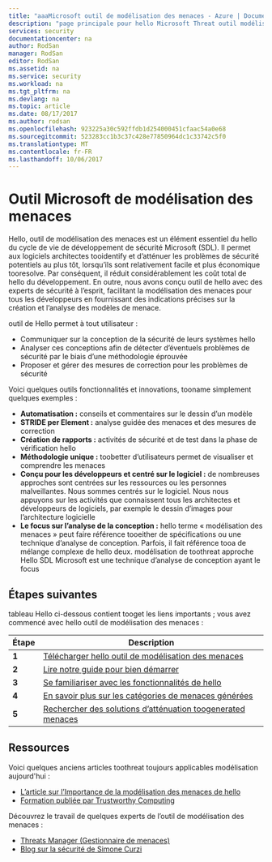 ```yaml
---
title: "aaaMicrosoft outil de modélisation des menaces - Azure | Documents Microsoft"
description: "page principale pour hello Microsoft Threat outil modélisation, contenant des informations sur la mise en route avec l’outil hello, y compris les processus de modélisation des menaces hello"
services: security
documentationcenter: na
author: RodSan
manager: RodSan
editor: RodSan
ms.assetid: na
ms.service: security
ms.workload: na
ms.tgt_pltfrm: na
ms.devlang: na
ms.topic: article
ms.date: 08/17/2017
ms.author: rodsan
ms.openlocfilehash: 923225a30c592ffdb1d254000451cfaac54a0e68
ms.sourcegitcommit: 523283cc1b3c37c428e77850964dc1c33742c5f0
ms.translationtype: MT
ms.contentlocale: fr-FR
ms.lasthandoff: 10/06/2017
---
```

# <a name="microsoft-threat-modeling-tool"></a>Outil Microsoft de modélisation des menaces

Hello, outil de modélisation des menaces est un élément essentiel du hello du cycle de vie de développement de sécurité Microsoft (SDL). Il permet aux logiciels architectes tooidentify et d’atténuer les problèmes de sécurité potentiels au plus tôt, lorsqu’ils sont relativement facile et plus économique tooresolve. Par conséquent, il réduit considérablement les coût total de hello du développement. En outre, nous avons conçu outil de hello avec des experts de sécurité à l’esprit, facilitant la modélisation des menaces pour tous les développeurs en fournissant des indications précises sur la création et l’analyse des modèles de menace. 

outil de Hello permet à tout utilisateur :

* Communiquer sur la conception de la sécurité de leurs systèmes hello
* Analyser ces conceptions afin de détecter d’éventuels problèmes de sécurité par le biais d’une méthodologie éprouvée
* Proposer et gérer des mesures de correction pour les problèmes de sécurité

Voici quelques outils fonctionnalités et innovations, tooname simplement quelques exemples :

* **Automatisation :** conseils et commentaires sur le dessin d’un modèle
* **STRIDE per Element :** analyse guidée des menaces et des mesures de correction
* **Création de rapports :** activités de sécurité et de test dans la phase de vérification hello
* **Méthodologie unique :** toobetter d’utilisateurs permet de visualiser et comprendre les menaces
* **Conçu pour les développeurs et centré sur le logiciel :** de nombreuses approches sont centrées sur les ressources ou les personnes malveillantes. Nous sommes centrés sur le logiciel. Nous nous appuyons sur les activités que connaissent tous les architectes et développeurs de logiciels, par exemple le dessin d’images pour l’architecture logicielle
* **Le focus sur l’analyse de la conception :** hello terme « modélisation des menaces » peut faire référence tooeither de spécifications ou une technique d’analyse de conception. Parfois, il fait référence tooa de mélange complexe de hello deux. modélisation de toothreat approche Hello SDL Microsoft est une technique d’analyse de conception ayant le focus

## <a name="next-steps"></a>Étapes suivantes

tableau Hello ci-dessous contient tooget les liens importants ; vous avez commencé avec hello outil de modélisation des menaces :

| Étape  | Description                                                                                   |
| ----- | --------------------------------------------------------------------------------------------- |
| **1** | [Télécharger hello outil de modélisation des menaces](https://aka.ms/tmtpreview)                                |
| **2** | [Lire notre guide pour bien démarrer](./azure-security-threat-modeling-tool-getting-started.md)    |
| **3** | [Se familiariser avec les fonctionnalités de hello](./azure-security-threat-modeling-tool-feature-overview.md)   |
| **4** | [En savoir plus sur les catégories de menaces générées](./azure-security-threat-modeling-tool-threats.md)   |
| **5** | [Rechercher des solutions d’atténuation toogenerated menaces](./azure-security-threat-modeling-tool-mitigations.md) |

## <a name="resources"></a>Ressources

Voici quelques anciens articles toothreat toujours applicables modélisation aujourd'hui :

* [L’article sur l’Importance de la modélisation des menaces de hello](https://msdn.microsoft.com/magazine/dd347831.aspx)
* [Formation publiée par Trustworthy Computing](https://www.microsoft.com/download/details.aspx?id=16420)

Découvrez le travail de quelques experts de l’outil de modélisation des menaces :

* [Threats Manager (Gestionnaire de menaces)](https://simoneonsecurity.com/threatsmanagersetup-v1-5-10/)
* [Blog sur la sécurité de Simone Curzi](https://simoneonsecurity.com/)